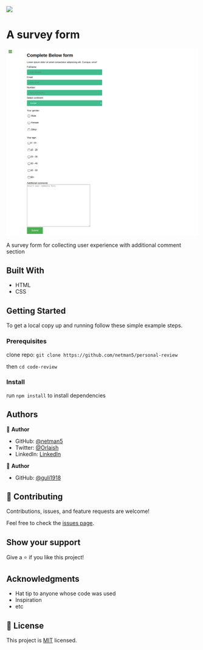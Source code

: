 ![](https://img.shields.io/badge/Microverse-blueviolet)

# A survey form

![Survey-form](./images/survey-form.png)

A survey form for collecting user experience with additional comment section

## Built With

- HTML
- CSS

## Getting Started

To get a local copy up and running follow these simple example steps.

### Prerequisites

clone repo: `git clone https://github.com/netman5/personal-review`

then
`cd code-review`

### Install

run `npm install` to install dependencies

## Authors

👤 **Author**

- GitHub: [@netman5](https://github.com/netman5)
- Twitter: [@Orlaish](https://twitter.com/Orlaish)
- LinkedIn: [LinkedIn](https://www.linkedin.com/in/ola-ishola/)

👤 **Author**

- GitHub: [@guli1918](https://github.com/guli1918)

## 🤝 Contributing

Contributions, issues, and feature requests are welcome!

Feel free to check the [issues page](../../issues/).

## Show your support

Give a ⭐️ if you like this project!

## Acknowledgments

- Hat tip to anyone whose code was used
- Inspiration
- etc

## 📝 License

This project is [MIT](./MIT.md) licensed.
